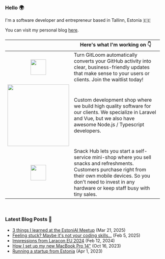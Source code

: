 ### Hello 🌍

I'm a software developer and entrepreneur based in Tallinn, Estonia 🇪🇪

You can visit my personal blog [here](https://ahmet.ee?utm_source=github&utm_campaign=profile).


### 


|   | Here's what I'm working on 👇   |
|:-:|---|
| <a href="https://gitloom.ai?utm_source=github&utm_campaign=profile"><img src="https://gitloom.ai/assets/logo.png" width="50" /></a>  | Turn GitLoom automatically converts your GitHub activity into clear, business-friendly updates that make sense to your users or clients. Join the waitlist today! |
| <a href="https://swiftmade.co?utm_source=github&utm_campaign=profile"><img src="https://swiftmade.co/images/logo.svg" width="200" /></a>  | Custom development shop where we build high quality software for our clients. We specialize in Laravel and Vue, but we also have awesome Node.js / Typescript developers.    |
|  <a href="https://snackhub.eu?utm_source=github&utm_campaign=profile"><img src="https://snackhub.eu/images/snackhub.svg" width="50" /></a> | Snack Hub lets you start a self-service mini-shop where you sell snacks and refreshments. Customers purchase right from their own mobile devices. So you don't need to invest in any hardware or keep staff busy with tiny sales.  |

<br>

### Latest Blog Posts 📝
<!-- BLOG-POST-LIST:START -->
- [3 things I learned at the EstoniAI Meetup](https://ahmet.ee/3-things-i-learned-at-the-estoniai-meetup?utm_source=github&utm_campaign=profile) (Mar 21, 2025)
- [Feeling stuck? Maybe it's not your coding skills...](https://ahmet.ee/feeling-stuck-maybe-it-s-not-your-coding-skills?utm_source=github&utm_campaign=profile) (Feb 5, 2025)
- [Impressions from Laracon EU 2024](https://ahmet.ee/impressions-from-laracon-eu-2024?utm_source=github&utm_campaign=profile) (Feb 12, 2024)
- [How I set up my new MacBook Pro 14"](https://ahmet.ee/how-i-set-up-my-new-macbook-pro-14?utm_source=github&utm_campaign=profile) (Oct 16, 2023)
- [Running a startup from Estonia](https://ahmet.ee/running-a-startup-from-estonia?utm_source=github&utm_campaign=profile) (Apr 1, 2023)
<!-- BLOG-POST-LIST:END -->
